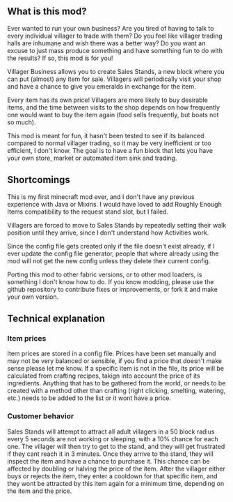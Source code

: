 ## What is this mod?

Ever wanted to run your own business? Are you tired of having to talk to every individual villager to trade with them? Do you feel like villager trading halls are inhumane and wish there was a better way? Do you want an excuse to just mass produce something and have something fun to do with the results? If so, this mod is for you!

Villager Business allows you to create Sales Stands, a new block where you can put (almost) any item for sale. Villagers will periodically visit your shop and have a chance to give you emeralds in exchange for the item.

Every item has its own price! Villagers are more likely to buy desirable items, and the time between visits to the shop depends on how frequently one would want to buy the item again (food sells frequently, but boats not so much).

This mod is meant for fun, it hasn't been tested to see if its balanced compared to normal villager trading, so it may be very inefficient or too efficient, I don't know. The goal is to have a fun block that lets you have your own store, market or automated item sink and trading.

## Shortcomings

This is my first minecraft mod ever, and I don't have any previous experience with Java or Mixins. I would have loved to add Roughly Enough Items compatibility to the request stand slot, but I failed.

Villagers are forced to move to Sales Stands by repeatedly setting their walk position until they arrive, since I don't understand how Activities work.

Since the config file gets created only if the file doesn't exist already, if I ever update the config file generator, people that where already using the mod will not get the new config unless they delete their current config.

Porting this mod to other fabric versions, or to other mod loaders, is something I don't know how to do. If you know modding, please use the github repository to contribute fixes or improvements, or fork it and make your own version.

## Technical explanation

### Item prices

Item prices are stored in a config file. Prices have been set manually and may not be very balanced or sensible, if you find a price that doesn't make sense please let me know. If a specific item is not in the file, its price will be calculated from crafting recipes, takign into account the price of its ingredients. Anything that has to be gathered from the world, or needs to be created with a method other than crafting (right clicking, smelting, watering, etc.) needs to be added to the list or it wont have a price.

### Customer behavior

Sales Stands will attempt to attract all adult villagers in a 50 block radius every 5 seconds are not working or sleeping, with a 10% chance for each one. The villager will then try to get to the stand, and they will get frustrated if they cant reach it in 3 minutes. Once they arrive to the stand, they will inspect the item and have a chance to purchase it. This chance can be affected by doubling or halving the price of the item. After the villager either buys or rejects the item, they enter a cooldown for that specific item, and they wont be attracted by this item again for a minimum time, depending on the item and the price.